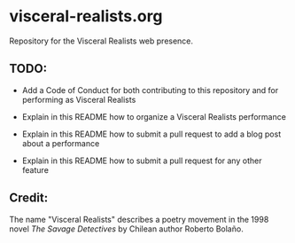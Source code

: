 # visceral-realists.org

Repository for the Visceral Realists web presence.

## TODO:

  * Add a Code of Conduct for both contributing to this repository and for
    performing as Visceral Realists

  * Explain in this README how to organize a Visceral Realists performance

  * Explain in this README how to submit a pull request to add a blog post
    about a performance

  * Explain in this README how to submit a pull request for any other feature

## Credit:

The name "Visceral Realists" describes a poetry movement in the 1998 novel *The
Savage Detectives* by Chilean author Roberto Bolaño.
